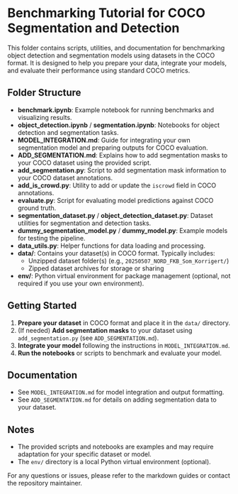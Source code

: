 # Benchmarking Tutorial for COCO Segmentation and Detection

This folder contains scripts, utilities, and documentation for benchmarking object detection and segmentation models using datasets in the COCO format. It is designed to help you prepare your data, integrate your models, and evaluate their performance using standard COCO metrics.

## Folder Structure

- **benchmark.ipynb**: Example notebook for running benchmarks and visualizing results.
- **object_detection.ipynb** / **segmentation.ipynb**: Notebooks for object detection and segmentation tasks.
- **MODEL_INTEGRATION.md**: Guide for integrating your own segmentation model and preparing outputs for COCO evaluation.
- **ADD_SEGMENTATION.md**: Explains how to add segmentation masks to your COCO dataset using the provided script.
- **add_segmentation.py**: Script to add segmentation mask information to your COCO dataset annotations.
- **add_is_crowd.py**: Utility to add or update the `iscrowd` field in COCO annotations.
- **evaluate.py**: Script for evaluating model predictions against COCO ground truth.
- **segmentation_dataset.py** / **object_detection_dataset.py**: Dataset utilities for segmentation and detection tasks.
- **dummy_segmentation_model.py** / **dummy_model.py**: Example models for testing the pipeline.
- **data_utils.py**: Helper functions for data loading and processing.
- **data/**: Contains your dataset(s) in COCO format. Typically includes:
  - Unzipped dataset folder(s) (e.g., `20250507_NORD_FKB_Som_Korrigert/`)
  - Zipped dataset archives for storage or sharing
- **env/**: Python virtual environment for package management (optional, not required if you use your own environment).

## Getting Started

1. **Prepare your dataset** in COCO format and place it in the `data/` directory.
2. (If needed) **Add segmentation masks** to your dataset using `add_segmentation.py` (see `ADD_SEGMENTATION.md`).
3. **Integrate your model** following the instructions in `MODEL_INTEGRATION.md`.
4. **Run the notebooks** or scripts to benchmark and evaluate your model.

## Documentation
- See `MODEL_INTEGRATION.md` for model integration and output formatting.
- See `ADD_SEGMENTATION.md` for details on adding segmentation data to your dataset.

## Notes
- The provided scripts and notebooks are examples and may require adaptation for your specific dataset or model.
- The `env/` directory is a local Python virtual environment (optional).

For any questions or issues, please refer to the markdown guides or contact the repository maintainer. 